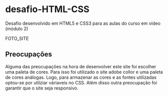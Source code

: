 # desafio-HTML-CSS
Desafio desenvolvido em HTML5 e CSS3 para as aulas do curso em vídeo (módulo 2)

FOTO_SITE

## Preocupações
Alguma das preocupações na hora de desenvolver este site foi escolher uma paleta de cores. Para isso foi utilizado o site adobe collor e uma paleta de cores análogas. Logo, para armazenar as cores e as fontes utilizadas optou-se por utilziar váriaveis no CSS.
Além disso outra preocupação foi garantir que o site seja responsivo.
